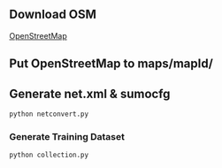 ## Download OSM
[OpenStreetMap](https://www.openstreetmap.org/export)

## Put OpenStreetMap to maps/mapId/

## Generate net.xml & sumocfg
```bash
python netconvert.py
```

### Generate Training Dataset
```bash
python collection.py
```